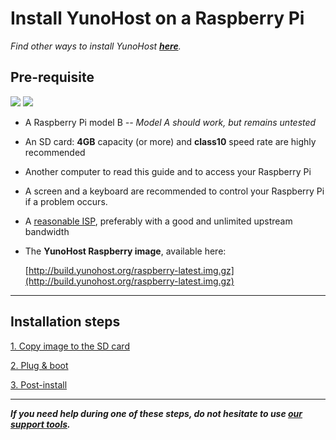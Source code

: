 # Install YunoHost on a Raspberry Pi

*Find other ways to install YunoHost **[here](/install)**.*

## Pre-requisite

<img src="https://yunohost.org/images/raspberry-pi-model-b.jpg">
<img src="https://yunohost.org/images/sdcard.jpg">

* A Raspberry Pi model B *-- Model A should work, but remains untested*
* An SD card: **4GB** capacity (or more) and **class10** speed rate are highly recommended
* Another computer to read this guide and to access your Raspberry Pi
* A screen and a keyboard are recommended to control your Raspberry Pi if a problem occurs.
* A [reasonable ISP](/isp), preferably with a good and unlimited upstream bandwidth
* The **YunoHost Raspberry image**, available here:

    [http://build.yunohost.org/raspberry-latest.img.gz](http://build.yunohost.org/raspberry-latest.img.gz)

---

## Installation steps

<a class="btn btn-lg btn-default" href="/copy_image">1. Copy image to the SD card</a>

<a class="btn btn-lg btn-default" href="/boot_up">2. Plug & boot</a>

<a class="btn btn-lg btn-default" href="/postinstall">3. Post-install</a>

---

***If you need help during one of these steps, do not hesitate to use [our support tools](/support).***

